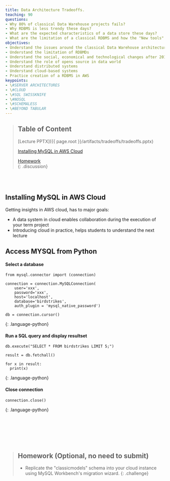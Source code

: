 ```yaml
---
title: Data Architecture Tradeoffs.
teaching: 90
questions:
- Why 80% of classical Data Warehouse projects fails?
- Why RDBMS is less trendy these days?
- What are the expected characteristics of a data store these days?
- What are the limitation of a classical RDBMS and how the "New tools" are solving these limitations?
objectives:
- Understand the issues around the classical Data Warehouse architecture
- Understand the limitation of RDBMDs
- Understand the social, economical and technological changes after 2010 and the radical changes induced in the data world
- Understand the role of opens source in data world
- Understand distributed systems
- Understand cloud-based systems
- Practice creation of a RDBMS in AWS
keypoints:
- \#SERVER ARCHITECTURES 
- \#CLOUD
- \#SQL SWISSKNIFE
- \#NOSQL
- \#SCHEMALESS
- \#BEYOND TABULAR
---
```





> ## Table of Content
> [Lecture PPTX]({{ page.root }}/artifacts/tradeoffs/tradeoffs.pptx)
>
> [Installing MySQL in AWS Cloud](#aws)
>
> [Homework](#homework)  
{: .discussion}



<br/><br/>
<a name="aws"/>

## Installing MySQL in AWS Cloud

Getting insights in AWS cloud, has to major goals:
* A data system in cloud enables collaboration during the execution of your term project
* Introducing cloud in practice, helps students to understand the next lecture

## Access MYSQL from Python

#### Select a database
```
from mysql.connector import (connection)

connection = connection.MySQLConnection(
    user='xxx', 
    password='xxx',
    host='localhost',
    database='birdstrikes', 
    auth_plugin = 'mysql_native_password')

db = connection.cursor()
```
{: .language-python}

#### Run a SQL query and display resultset
```
db.execute("SELECT * FROM birdstrikes LIMIT 5;")

result = db.fetchall()

for x in result:
  print(x)
```
{: .language-python}


#### Close connection
```
connection.close()
```
{: .language-python}


<br/><br/>
<a name="homework"/>

<br><br>

> ## Homework (Optional, no need to submit)
> 
> * Replicate the "classicmodels" schema into your cloud instance using MySQL Workbench's migration wizard.
{: .challenge}




